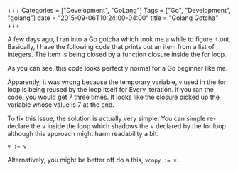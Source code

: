 +++
Categories = ["Development", "GoLang"]
Tags = ["Go", "Development", "golang"]
date = "2015-09-06T10:24:00-04:00"
title = "Golang Gotcha"
+++

A few days ago, I ran into a Go gotcha which took me a while to figure it out.  Basically, I have the following code that prints out an item from a list of integers.  The item is being closed by a function closure inside the for loop.

As you can see, this code looks perfectly normal for a Go beginner like me.

<script src="https://gist.github.com/kennethzfeng/7ea387e3a3b5c7ca67c8.js?file=wrong.go"></script>

Apparently, it was wrong because the temporary variable, ```v``` used in the for loop is being reused by the loop itself for Every iteration.  If you ran the code, you would get 7 three times.  It looks like the closure picked up the variable whose value is 7 at the end.

To fix this issue, the solution is actually very simple.  You can simple re-declare the v inside the loop which shadows the v declared by the for loop although this approach might harm readability a bit.

```
v := v
```
Alternatively, you might be better off do a this, ```vcopy := v```.

<script src="https://gist.github.com/kennethzfeng/7ea387e3a3b5c7ca67c8.js?file=right.go"></script>
